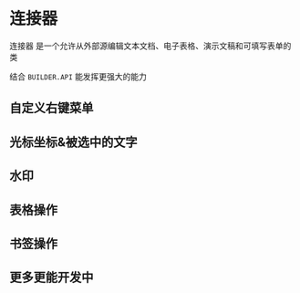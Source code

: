 # 连接器
连接器 是一个允许从外部源编辑文本文档、电子表格、演示文稿和可填写表单的类

结合 `BUILDER.API` 能发挥更强大的能力

## 自定义右键菜单
<Card src='/connector/right-menu.gif' desc="自定义右键菜单" price="299.00"/>

## 光标坐标&被选中的文字
<Card src='/connector/cursor-points.gif' desc="光标坐标&被选中的文字" price="299.00"/>

## 水印
<Card src='/connector/watermark.gif' desc="水印" price="199.00"/>

## 表格操作
<Card src='/connector/table.gif' desc="表格操作" price="299.00"/>

## 书签操作
<Card src='/connector/bookmark.gif' desc="书签操作" price="299.00"/>

## 更多更能开发中



<script setup>
import Footer from '../../components/Footer.vue'
import Card from '../../components/Card.vue'
</script>

<Footer tip=" "/>
